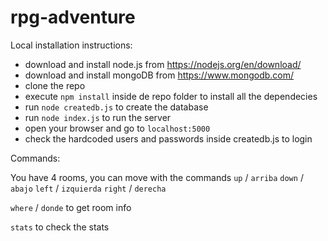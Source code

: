 # rpg-adventure

Local installation instructions:

- download and install node.js from https://nodejs.org/en/download/
- download and install mongoDB from https://www.mongodb.com/
- clone the repo
- execute `npm install` inside de repo folder to install all the dependecies
- run `node createdb.js` to create the database
- run `node index.js` to run the server
- open your browser and go to `localhost:5000`
- check the hardcoded users and passwords inside createdb.js to login


Commands:

You have 4 rooms, you can move with the commands `up` / `arriba` `down` / `abajo` `left` / `izquierda` `right` / `derecha`

`where` / `donde` to get room info

`stats` to check the stats
